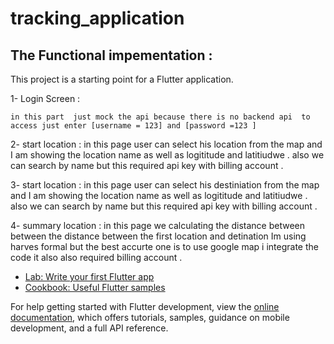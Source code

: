 # tracking_application



## The Functional impementation :

This project is a starting point for a Flutter application.

1- Login Screen  : 

    in this part  just mock the api because there is no backend api  to access just enter [username = 123] and [password =123 ]

2- start location :
    in this page user can select his location from the map and I am showing the location name as well as logititude and latitiudwe .
    also we can search by name but this required api key with billing account .


3- start location :
    in this page user can select his destiniation from the map and I am showing the location name as well as logititude and latitiudwe .
    also we can search by name but this required api key with billing account .

4- summary  location :
    in this page we calculating the distance between between the distance between the first location and detination Im using harves formal but the best accurte one is to use google map i integrate the code it also
    also required billing account .


    
- [Lab: Write your first Flutter app](https://docs.flutter.dev/get-started/codelab)
- [Cookbook: Useful Flutter samples](https://docs.flutter.dev/cookbook)

For help getting started with Flutter development, view the
[online documentation](https://docs.flutter.dev/), which offers tutorials,
samples, guidance on mobile development, and a full API reference.
